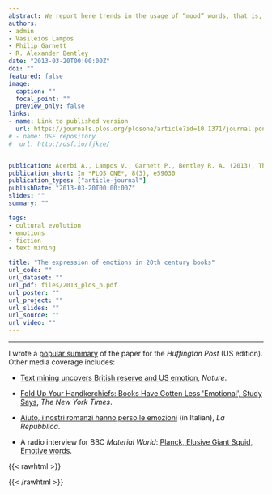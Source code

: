 ```yaml
---
abstract: We report here trends in the usage of “mood” words, that is, words carrying emotional content, in 20th century English language books, using the data set provided by Google that includes word frequencies in roughly 4% of all books published up to the year 2008. We find evidence for distinct historical periods of positive and negative moods, underlain by a general decrease in the use of emotion-related words through time. Finally, we show that, in books, American English has become decidedly more “emotional” than British English in the last half-century, as a part of a more general increase of the stylistic divergence between the two variants of English language.
authors:
- admin
- Vasileios Lampos
- Philip Garnett
- R. Alexander Bentley
date: "2013-03-20T00:00:00Z"
doi: ""
featured: false
image:
  caption: ""
  focal_point: ""
  preview_only: false
links:
- name: Link to published version
  url: https://journals.plos.org/plosone/article?id=10.1371/journal.pone.0059030
# - name: OSF repository
#  url: http://osf.io/fjkze/


publication: Acerbi A., Lampos V., Garnett P., Bentley R. A. (2013), The expression of emotions in 20th century books, *PLOS ONE*, 8(3), e59030
publication_short: In *PLOS ONE*, 8(3), e59030
publication_types: ["article-journal"]
publishDate: "2013-03-20T00:00:00Z"
slides: ""
summary: ""

tags:
- cultural evolution
- emotions
- fiction
- text mining

title: "The expression of emotions in 20th century books"
url_code: ""
url_dataset: ""
url_pdf: files/2013_plos_b.pdf
url_poster: ""
url_project: ""
url_slides: ""
url_source: ""
url_video: ""
---
```

---

I wrote a [popular summary](http://www.huffingtonpost.com/alberto-acerbi/human-emotion-books-history_b_3084869.html) of the paper for the *Huffington Post* (US edition). Other media coverage includes:

* [Text mining uncovers British reserve and US emotion](http://www.nature.com/news/text-mining-uncovers-british-reserve-and-us-emotion-1.12642), *Nature*.

* [Fold Up Your Handkerchiefs: Books Have Gotten Less 'Emotional', Study Says](https://artsbeat.blogs.nytimes.com/2013/03/25/fold-up-your-handkerchiefs-books-have-gotten-less-emotional-study-says/?mtrref=undefined&gwh=C9D8521D01CC2505709A530FCDC5B87D&gwt=pay&assetType=REGIWALL), *The New York Times*.

* [Aiuto, i nostri romanzi hanno perso le emozioni](http://ricerca.repubblica.it/repubblica/archivio/repubblica/2013/03/21/aiuto-nostri-romanzi-hanno-perso-le-emozioni.html) (in Italian), *La Repubblica*.

* A radio interview for BBC *Material World*: [Planck, Elusive Giant Squid, Emotive words](https://www.bbc.co.uk/programmes/b01r9sl7).

{{< rawhtml >}}
<script id="altmetric-embed-js" type="text/javascript"
src='https://d1bxh8uas1mnw7.cloudfront.net/assets/embed.js'></script>

<div data-badge-details="right" data-badge-type="donut" data-doi="10.1371/journal.pone.0059030" data-hide-no-mentions="true" class="altmetric-embed"></div>
{{< /rawhtml >}}
